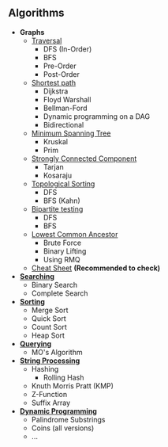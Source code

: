 ## Algorithms

+ **Graphs**
  + [Traversal](https://github.com/Abdelrhman-Samir-99/Preparation-Library/blob/main/Problem%20Solving/Algorithms/Graph/Traversal/README.md)
    + DFS (In-Order)
    + BFS
    + Pre-Order
    + Post-Order
  + [Shortest path](https://github.com/Abdelrhman-Samir-99/Preparation-Library/blob/main/Problem%20Solving/Algorithms/Graph/Shortest%20Path/README.md)
    + Dijkstra
    + Floyd Warshall
    + Bellman-Ford
    + Dynamic programming on a DAG
    + Bidirectional
  + [Minimum Spanning Tree](https://github.com/Abdelrhman-Samir-99/Preparation-Library/blob/main/Problem%20Solving/Algorithms/Graph/Minimum%20Spanning%20Tree/README.md)
    + Kruskal
    + Prim
  + [Strongly Connected Component](https://github.com/Abdelrhman-Samir-99/Preparation-Library/blob/main/Problem%20Solving/Algorithms/Graph/Strongly%20Connected%20Component/README.md)
    + Tarjan
    + Kosaraju
  + [Topological Sorting](https://github.com/Abdelrhman-Samir-99/Preparation-Library/blob/main/Problem%20Solving/Algorithms/Graph/Topological%20Sorting/README.md)
    + DFS
    + BFS (Kahn)
  + [Bipartite testing](https://github.com/Abdelrhman-Samir-99/Preparation-Library/blob/main/Problem%20Solving/Algorithms/Graph/Bipartite%20Testing/README.md)
    + DFS
    + BFS
  + [Lowest Common Ancestor]()
    + Brute Force
    + Binary Lifting
    + Using RMQ
  + [Cheat Sheet](https://github.com/Abdelrhman-Samir-99/Preparation-Library/blob/main/Problem%20Solving/Algorithms/Graph/Cheat%20Sheet/README.md) **(Recommended to check)**
+ [**Searching**]()
  + Binary Search
  + Complete Search
+ [**Sorting**]()
  + Merge Sort
  + Quick Sort
  + Count Sort
  + Heap Sort
+ [**Querying**]()
  + MO's Algorithm
+ [**String Processing**]()
  + Hashing
    + Rolling Hash
  + Knuth Morris Pratt (KMP)
  + Z-Function
  + Suffix Array
+ [**Dynamic Programming**]()
  + Palindrome Substrings
  + Coins (all versions)
  + ...
